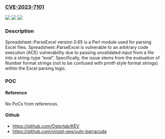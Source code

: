 ### [CVE-2023-7101](https://cve.mitre.org/cgi-bin/cvename.cgi?name=CVE-2023-7101)
![](https://img.shields.io/static/v1?label=Product&message=Spreadsheet%3A%3AParseExcel&color=blue)
![](https://img.shields.io/static/v1?label=Version&message=n%2Fa&color=blue)
![](https://img.shields.io/static/v1?label=Vulnerability&message=CWE-95%3A%20Improper%20Neutralization%20of%20Directives%20in%20Dynamically%20Evaluated%20Code%20('Eval%20Injection')&color=brighgreen)

### Description

Spreadsheet::ParseExcel version 0.65 is a Perl module used for parsing Excel files. Spreadsheet::ParseExcel is vulnerable to an arbitrary code execution (ACE) vulnerability due to passing unvalidated input from a file into a string-type “eval”. Specifically, the issue stems from the evaluation of Number format strings (not to be confused with printf-style format strings) within the Excel parsing logic. 

### POC

#### Reference
No PoCs from references.

#### Github
- https://github.com/Ostorlab/KEV
- https://github.com/vinzel-ops/vuln-barracuda

